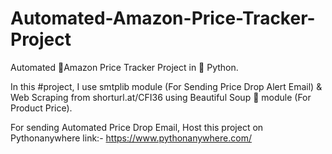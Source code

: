 # Automated-Amazon-Price-Tracker-Project
Automated 🛒Amazon Price Tracker Project in 🐍 Python.

In this #project, I use smtplib module (For Sending Price Drop Alert Email) & Web Scraping from shorturl.at/CFI36 using Beautiful Soup 🍲 module (For Product Price).

For sending Automated Price Drop Email, Host this project on Pythonanywhere link:- https://www.pythonanywhere.com/
